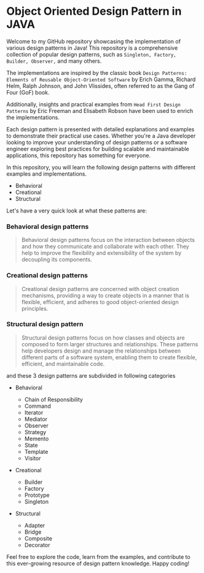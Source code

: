 # Object Oriented Design Pattern in JAVA

Welcome to my GitHub repository showcasing the implementation of various design patterns in Java! 
This repository is a comprehensive collection of popular design patterns, such as `Singleton, Factory, Builder, Observer,` and many others.

The implementations are inspired by the classic book `Design Patterns: Elements of Reusable Object-Oriented Software` by Erich Gamma, Richard Helm, Ralph Johnson, and John Vlissides, 
often referred to as the Gang of Four (GoF) book. 

Additionally, insights and practical examples from `Head First Design Patterns` by Eric Freeman and Elisabeth Robson have been used to enrich the implementations. 

Each design pattern is presented with detailed explanations and examples to demonstrate their practical use cases. Whether you're a Java developer looking to improve your understanding of design patterns or a software engineer exploring best practices for building scalable and maintainable applications, this repository has something for everyone. 

In this repository, you will learn the following design patterns with different examples and implementations.


* Behavioral
* Creational
* Structural  


Let's have a very quick look at what these patterns are:

### Behavioral design patterns

> Behavioral design patterns focus on the interaction between objects and how they communicate and collaborate with each other.
> They help to improve the flexibility and extensibility of the system by decoupling its components.

### Creational design patterns

> Creational design patterns are concerned with object creation mechanisms, providing a way to create objects in a manner that 
> is flexible, efficient, and adheres to good object-oriented design principles.

### Structural design pattern

> Structural design patterns focus on how classes and objects are composed to form larger structures and relationships. These patterns help 
> developers design and manage the relationships between different parts of a software system, enabling them to create flexible, efficient, and maintainable code.

and these 3 design patterns are subdivided in following categories

* Behavioral
    - Chain of Responsibility 
    - Command
    - Iterator
    - Mediator
    - Observer
    - Strategy
    - Memento
    - State  
    - Template
    - Visitor
    

* Creational
  * Builder
  * Factory
  * Prototype
  * Singleton
  
    
* Structural
  * Adapter
  * Bridge
  * Composite
  * Decorator

Feel free to explore the code, learn from the examples, and contribute to this ever-growing resource of design pattern knowledge. Happy coding!
